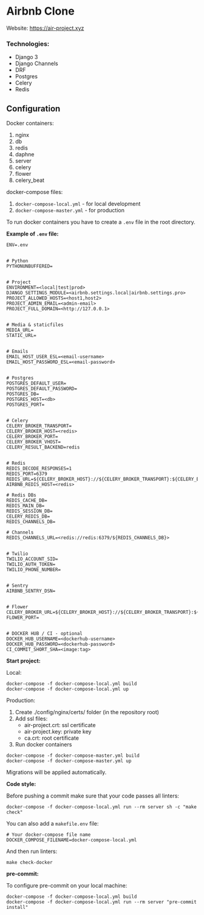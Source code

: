 # Airbnb Clone
Website: https://air-project.xyz

### Technologies:
- Django 3
- Django Channels
- DRF
- Postgres
- Celery
- Redis


## Configuration
Docker containers:
 1. nginx
 2. db
 3. redis
 4. daphne
 5. server
 6. celery
 7. flower
 8. celery_beat

docker-compose files:
 1. `docker-compose-local.yml` - for local development
 2. `docker-compose-master.yml` - for production

To run docker containers you have to create a `.env` file in the root directory.

**Example of `.env` file:**

```dotenv
ENV=.env


# Python
PYTHONUNBUFFERED=


# Project
ENVIRONMENT=<local|test|prod>
DJANGO_SETTINGS_MODULE=<airbnb.settings.local|airbnb.settings.pro>
PROJECT_ALLOWED_HOSTS=<host1,host2>
PROJECT_ADMIN_EMAIL=<admin-email>
PROJECT_FULL_DOMAIN=<http://127.0.0.1>


# Media & staticfiles
MEDIA_URL=
STATIC_URL=


# Emails
EMAIL_HOST_USER_ESL=<email-username>
EMAIL_HOST_PASSWORD_ESL=<email-password>


# Postgres
POSTGRES_DEFAULT_USER=
POSTGRES_DEFAULT_PASSWORD=
POSTGRES_DB=
POSTGRES_HOST=<db>
POSTGRES_PORT=


# Celery
CELERY_BROKER_TRANSPORT=
CELERY_BROKER_HOST=<redis>
CELERY_BROKER_PORT=
CELERY_BROKER_VHOST=
CELERY_RESULT_BACKEND=redis


# Redis
REDIS_DECODE_RESPONSES=1
REDIS_PORT=6379
REDIS_URL=${CELERY_BROKER_HOST}://${CELERY_BROKER_TRANSPORT}:${CELERY_BROKER_PORT}/${CELERY_REDIS_DB}
AIRBNB_REDIS_HOST=<redis>

# Redis DBs
REDIS_CACHE_DB=
REDIS_MAIN_DB=
REDIS_SESSION_DB=
CELERY_REDIS_DB=
REDIS_CHANNELS_DB=

# Channels
REDIS_CHANNELS_URL=<redis://redis:6379/${REDIS_CHANNELS_DB}>


# Twilio
TWILIO_ACCOUNT_SID=
TWILIO_AUTH_TOKEN=
TWILIO_PHONE_NUMBER=


# Sentry
AIRBNB_SENTRY_DSN=


# Flower
CELERY_BROKER_URL=${CELERY_BROKER_HOST}://${CELERY_BROKER_TRANSPORT}:${CELERY_BROKER_PORT}/${CELERY_REDIS_DB}
FLOWER_PORT=


# DOCKER HUB / CI - optional
DOCKER_HUB_USERNAME=<dockerhub-username>
DOCKER_HUB_PASSWORD=<dockerhub-password>
CI_COMMIT_SHORT_SHA=<image:tag>

```

**Start project:**

Local:
```shell
docker-compose -f docker-compose-local.yml build
docker-compose -f docker-compose-local.yml up
```

Production:
1. Create ./config/nginx/certs/ folder (in the repository root)
2. Add ssl files:
   - air-project.crt: ssl certificate
   - air-project.key: private key
   - ca.crt: root certificate
3. Run docker containers

```shell
docker-compose -f docker-compose-master.yml build
docker-compose -f docker-compose-master.yml up
```

Migrations will be applied automatically.


**Code style:**

Before pushing a commit make sure that your code passes all linters:

```shell
docker-compose -f docker-compose-local.yml run --rm server sh -c "make check"
```

You can also add a `makefile.env` file:
```dotenv
# Your docker-compose file name
DOCKER_COMPOSE_FILENAME=docker-compose-local.yml
```

And then run linters:
```shell
make check-docker
```


**pre-commit:**

To configure pre-commit on your local machine:
```shell
docker-compose -f docker-compose-local.yml build
docker-compose -f docker-compose-local.yml run --rm server "pre-commit install"
```
